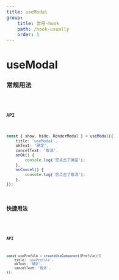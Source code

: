 ```yaml
---
title: useModal
group:
    title: 常用-hook
    path: /hook-usually
    order: 1
---
```


# useModal

### 常规用法

<code src="./demos/demo1.tsx"/>

#### API

```typescript
const { show, hide, RenderModal } = useModal({
    title: 'useModal',
    okText: '确定',
    cancelText: '取消',
    onOk() {
        console.log('您点击了确定');
    },
    onCancel() {
        console.log('您点击了取消');
    },
});
```

### 快捷用法

<code src="./demos/demo2.tsx"/>

#### API

```typescript
const useProfile = createUseComponent(Profile)({
    title: 'useProfile',
    okText: '确定',
    cancelText: '取消',
});
```
